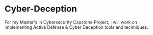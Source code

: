 # Cyber-Deception
For my Master's in Cybersecurity Capstone Project, I will work on implementing Active Defense &amp; Cyber Deception tools and techniques.  
